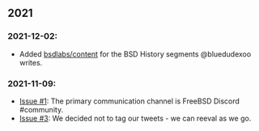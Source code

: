 ## 2021
### 2021-12-02:
  - Added [bsdlabs/content](https://github.com/bsdlabs/content) for the BSD History segments @bluedudexoo writes.

### 2021-11-09:
  - [Issue #1](https://github.com/bsdlabs/community/issues/1): The primary communication channel is FreeBSD Discord #community.
  - [Issue #3](https://github.com/bsdlabs/community/issues/3): We decided not to tag our tweets - we can reeval as we go.
